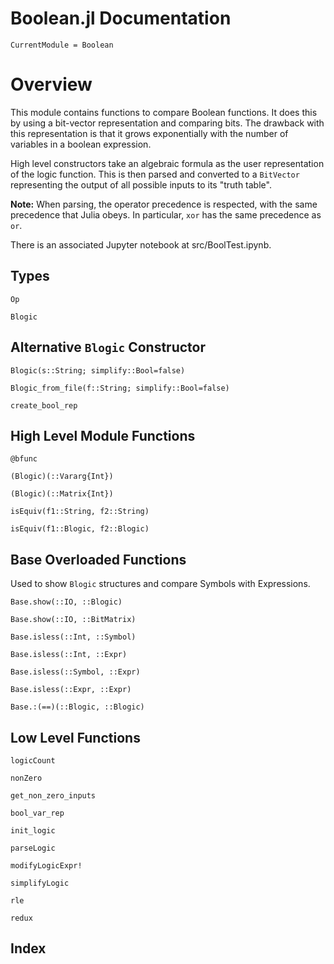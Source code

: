 # Boolean.jl Documentation

```@meta
CurrentModule = Boolean
```
# Overview
This module contains functions to compare Boolean functions.
It does this by using a bit-vector representation and 
comparing bits. The drawback with this representation is that it 
grows exponentially with the number of variables in a boolean expression.

High level constructors take an algebraic formula as the user representation
of the logic function. This is then parsed and converted to a `BitVector` 
representing the output of all possible inputs to its "truth table".

**Note:** When parsing, the operator precedence is respected, with the 
same precedence that Julia obeys. In particular, `xor` has the same precedence as `or`.

There is an associated Jupyter notebook at src/BoolTest.ipynb.

## Types

```@docs
Op
```

```@docs
Blogic
```

## Alternative `Blogic` Constructor

```@docs
Blogic(s::String; simplify::Bool=false)
```

```@docs
Blogic_from_file(f::String; simplify::Bool=false)
```

```@docs
create_bool_rep
```

## High Level Module Functions
```@docs
@bfunc
```

```@docs
(Blogic)(::Vararg{Int})
```

```@docs
(Blogic)(::Matrix{Int})
```

```@docs
isEquiv(f1::String, f2::String)
```

```@docs
isEquiv(f1::Blogic, f2::Blogic)
```

## Base Overloaded Functions
Used to show `Blogic` structures and compare Symbols with Expressions.

```@docs
Base.show(::IO, ::Blogic)
```

```@docs
Base.show(::IO, ::BitMatrix)
```

```@docs
Base.isless(::Int, ::Symbol)
```

```@docs
Base.isless(::Int, ::Expr)
```

```@docs
Base.isless(::Symbol, ::Expr)
```

```@docs
Base.isless(::Expr, ::Expr)
```

```@docs
Base.:(==)(::Blogic, ::Blogic)
```

## Low Level Functions

```@docs
logicCount
```

```@docs
nonZero
```

```@docs
get_non_zero_inputs
```

```@docs
bool_var_rep
```

```@docs
init_logic
```

```@docs
parseLogic
```

```@docs
modifyLogicExpr!
```

```@docs
simplifyLogic
```


```@docs
rle
```

```@docs
redux
```

## Index

```@index
```

